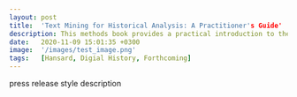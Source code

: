 ```yaml
---
layout: post
title:  'Text Mining for Historical Analysis: A Practitioner's Guide'
description: This methods book provides a practical introduction to the R programming language while demonstrating its application for text mining historical records. More than just a code cookbook, Text Mining for Historical Analysis offers a critical perspective to text mining records about our human history. It is the companion guide to The Dangerous Art of Text Mining by Jo Guldi.
date:   2020-11-09 15:01:35 +0300
image:  '/images/test_image.png'
tags:   [Hansard, Digial History, Forthcoming]
---
```

press release style description